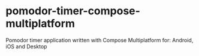 # pomodor-timer-compose-multiplatform
 Pomodor timer application written with Compose Multiplatform for: Android, iOS and Desktop
